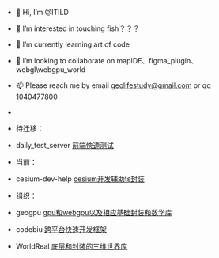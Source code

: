 - 👋 Hi, I’m @ITILD
- 👀 I’m interested in touching fish？？？
- 🌱 I’m currently learning art of code
- 💞️ I’m looking to collaborate on mapIDE、figma_plugin、webgl\webgpu_world 
- 📫 Please reach me by email geolifestudy@gmail.com or qq 1040477800
- 

- 待迁移：
- daily_test_server  [前端快速测试](https://github.com/ITILD/FTL-web)

- 当前：
- cesium-dev-help  [cesium开发辅助ts封装](https://github.com/geogpu/cesium-dev-help)


- 组织：
- geogpu  [gpu和webgpu以及相应基础封装和数学库](https://github.com/geogpu)
- codebiu [跨平台快速开发框架](https://githhub.com/codebiu)
- WorldReal [底层和封装的三维世界库](https://github.com/WorldReal)

